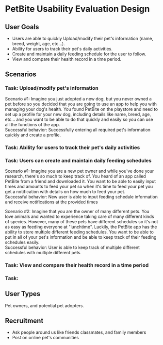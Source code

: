 # PetBite Usability Evaluation Design

## User Goals
- Users are able to quickly Upload/modify their pet's information (name, breed, weight, age, etc...).
- Ability for users to track their pet's daily activities.
- Create and maintain a daily feeding schedule for the user to follow.
- View and compare their health record in a time period.

## Scenarios
### Task: Upload/modify  pet's information

Scenario #1: Imagine you just adopted a new dog, but you never owned a pet before so you decided that you are going to use an app to help you with managing your dog's health. You found PetBite on the playstore and need to set up a profile for your new dog, including details like name, breed, age, etc... and you want to be able to do that quickly and easily so you can use all the functions of the app.
<br> Successful behavior: Successfully entering all required pet's information quickly and create a profile.

### Task: Ability for users to track their pet's daily activities

### Task: Users can create and maintain daily feeding schedules 

Scenario #1: Imagine you are a new pet owner and while you've done your research, there's so much to keep track of. You heard of an app called PetBite from a friend and downloaded it. You want to be able to easily input times and amounts to feed your pet so when it's time to feed your pet you get a notification with details on how much to feed your pet.
<br> Successful behavior: New user is able to input feeding schedule information and receive notifications at the provided times

Scenario #2: Imagine that you are the owner of many different pets. You love animals and wanted to experience taking care of many different kinds of species. However, many of these pets have different schedules so it's not as easy as feeding everyone at "lunchtime". Luckily, the PetBite app has the ability to store multiple different feeding schedules. You want to be able to put in all of your pet's information and be able to keep track of their feeding schedules easily.
<br> Successful behavior: User is able to keep track of multiple different schedules with multiple different pets. 

### Task: View and compare their health record in a time period

### Task: 

## User Types
Pet owners, and potential pet adopters.

## Recruitment
- Ask people around us like friends classmates, and family members
- Post on online pet's communities
